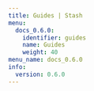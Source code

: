 ```yaml
---
title: Guides | Stash
menu:
  docs_0.6.0:
    identifier: guides
    name: Guides
    weight: 40
menu_name: docs_0.6.0
info:
  version: 0.6.0
---
```


